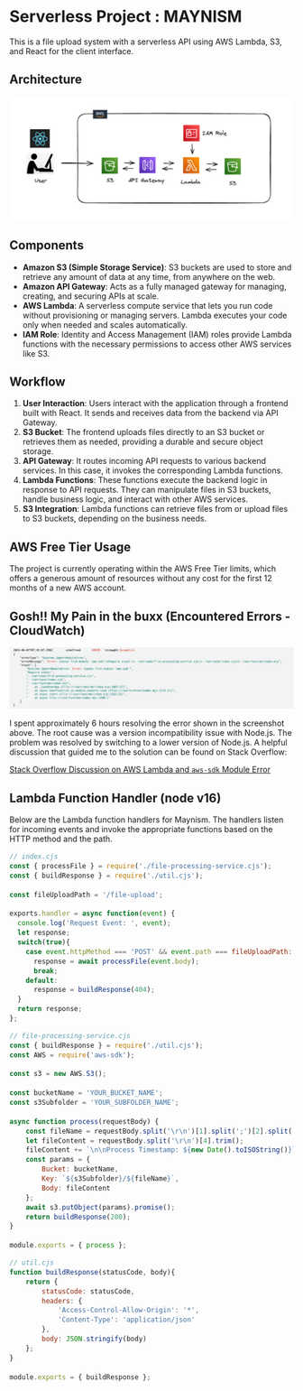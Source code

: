 # Serverless Project : MAYNISM
This is a file upload system with a serverless API using AWS Lambda, S3, and React for the client interface.

## Architecture
![Serverless Architecture Diagram](https://github.com/MayHyeyeonKim/maynism/blob/main/file-upload-system/images/serverless_architecture.png)


## Components
- **Amazon S3 (Simple Storage Service)**: S3 buckets are used to store and retrieve any amount of data at any time, from anywhere on the web.
- **Amazon API Gateway**: Acts as a fully managed gateway for managing, creating, and securing APIs at scale.
- **AWS Lambda**: A serverless compute service that lets you run code without provisioning or managing servers. Lambda executes your code only when needed and scales automatically.
- **IAM Role**: Identity and Access Management (IAM) roles provide Lambda functions with the necessary permissions to access other AWS services like S3.

## Workflow
1. **User Interaction**: Users interact with the application through a frontend built with React. It sends and receives data from the backend via API Gateway.
2. **S3 Bucket**: The frontend uploads files directly to an S3 bucket or retrieves them as needed, providing a durable and secure object storage.
3. **API Gateway**: It routes incoming API requests to various backend services. In this case, it invokes the corresponding Lambda functions.
4. **Lambda Functions**: These functions execute the backend logic in response to API requests. They can manipulate files in S3 buckets, handle business logic, and interact with other AWS services.
5. **S3 Integration**: Lambda functions can retrieve files from or upload files to S3 buckets, depending on the business needs.

## AWS Free Tier Usage
The project is currently operating within the AWS Free Tier limits, which offers a generous amount of resources without any cost for the first 12 months of a new AWS account.

## Gosh!! My Pain in the buxx (Encountered Errors - CloudWatch)

![Error-CloudWatch](https://github.com/MayHyeyeonKim/maynism/blob/main/file-upload-system/images/error_log.png)

I spent approximately 6 hours resolving the error shown in the screenshot above. The root cause was a version incompatibility issue with Node.js. The problem was resolved by switching to a lower version of Node.js. A helpful discussion that guided me to the solution can be found on Stack Overflow:

[Stack Overflow Discussion on AWS Lambda and `aws-sdk` Module Error](https://stackoverflow.com/questions/74792293/aws-lambda-cannot-find-module-aws-sdk-in-build-a-basic-web-application-tutoria)


## Lambda Function Handler (node v16)

Below are the Lambda function handlers for Maynism. The handlers listen for incoming events and invoke the appropriate functions based on the HTTP method and the path.


```javascript
// index.cjs
const { processFile } = require('./file-processing-service.cjs');
const { buildResponse } = require('./util.cjs');

const fileUploadPath = '/file-upload';

exports.handler = async function(event) {
  console.log('Request Event: ', event);
  let response;
  switch(true){
    case event.httpMethod === 'POST' && event.path === fileUploadPath:
      response = await processFile(event.body);
      break;
    default:
      response = buildResponse(404);
  }
  return response;
};
```

```javascript
// file-processing-service.cjs
const { buildResponse } = require('./util.cjs');
const AWS = require('aws-sdk');

const s3 = new AWS.S3();

const bucketName = 'YOUR_BUCKET_NAME';
const s3Subfolder = 'YOUR_SUBFOLDER_NAME';

async function process(requestBody) {
    const fileName = requestBody.split('\r\n')[1].split(';')[2].split('=')[1].replace(/^"|"$/g, '').trim();
    let fileContent = requestBody.split('\r\n')[4].trim();
    fileContent += `\n\nProcess Timestamp: ${new Date().toISOString()}`
    const params = {
        Bucket: bucketName,
        Key: `${s3Subfolder}/${fileName}`,
        Body: fileContent
    };
    await s3.putObject(params).promise();
    return buildResponse(200);
}

module.exports = { process };

```

```javascript
// util.cjs
function buildResponse(statusCode, body){
    return {
        statusCode: statusCode,
        headers: {
            'Access-Control-Allow-Origin': '*',
            'Content-Type': 'application/json'
        },
        body: JSON.stringify(body)
    };
}

module.exports = { buildResponse };

```


